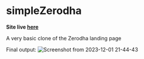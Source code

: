 # simpleZerodha
**Site live [here](https://bkm14.github.io/simpleZerodha/)**

A very basic clone of the Zerodha landing page

Final output:
![Screenshot from 2023-12-01 21-44-43](https://github.com/BKM14/simpleZerodha/assets/107975017/b887d28d-2463-4041-a2c5-4e93c0c1e8cf)
